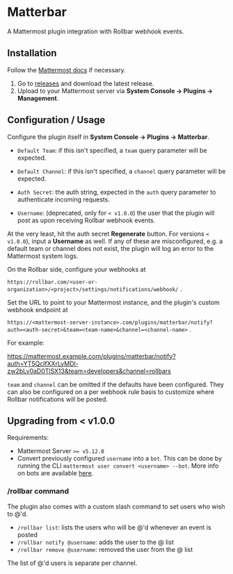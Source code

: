 # Matterbar

A Mattermost plugin integration with Rollbar webhook events.

## Installation

Follow the [Mattermost docs](https://docs.mattermost.com/administration/plugins.html#set-up-guide) if necessary.

1. Go to [releases](https://github.com/danieliu/matterbar/releases) and download the latest release.
2. Upload to your Mattermost server via **System Console -> Plugins -> Management**.

## Configuration / Usage

Configure the plugin itself in **System Console -> Plugins -> Matterbar**.

* `Default Team`: if this isn't specified, a `team` query parameter will be expected.
* `Default Channel`: if this isn't specified, a `channel` query parameter will be expected.
* `Auth Secret`: the auth string, expected in the `auth` query parameter to authenticate incoming requests.

* `Username`: (deprecated, only for `< v1.0.0`) the user that the plugin will post as upon receiving Rollbar webhook events.

At the very least, hit the auth secret **Regenerate** button. For versions `< v1.0.0`), input a **Username** as well. If any of these are misconfigured, e.g. a default team or channel does not exist, the plugin will log an error to the Mattermost system logs.

On the Rollbar side, configure your webhooks at

`https://rollbar.com/<user-or-organization>/<project>/settings/notifications/webhook/` .

Set the URL to point to your Mattermost instance, and the plugin's custom webhook endpoint at

`https://<mattermost-server-instance>.com/plugins/matterbar/notify?auth=<auth-secret>&team=<team-name>&channel=<channel-name>` .

For example:

https://mattermost.example.com/plugins/matterbar/notify?auth=YT5QclfXXrLyMDl-zw2bLv0aD0TlSX13&team=developers&channel=rollbars

`team` and `channel` can be omitted if the defaults have been configured. They can also be configured on a per webhook rule basis to customize where Rollbar notifications will be posted.

## Upgrading from < v1.0.0

Requirements:
* Mattermost Server `>= v5.12.0`
* Convert previously configured `username` into a `bot`. This can be done by running the CLI `mattermost user convert <username> --bot`. More info on bots are available [here](https://mattermost.com/pl/default-bot-accounts).

### /rollbar command

The plugin also comes with a custom slash command to set users who wish to @'d.

* `/rollbar list`: lists the users who will be @'d whenever an event is posted
* `/rollbar notify @username`: adds the user to the @ list
* `/rollbar remove @username`: removed the user from the @ list

The list of @'d users is separate per channel.
